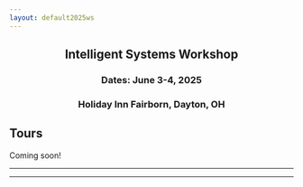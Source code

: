 ```yaml
---
layout: default2025ws
---
```


<h2 align="center">Intelligent Systems Workshop</h2>
<h3 align="center">Dates: June 3-4, 2025</h3>
<h3 align="center">Holiday Inn Fairborn, Dayton, OH</h3>

## Tours

Coming soon!
<!-- Please see the ??? website for the agenda and the tour information: [https://???/???.html](https://???/???.html) -->

<!--
We will be touring the following 3 research labs in the ?? building on Day ?? (about ??-?? mins each):
* ?? Lab ([??](??)),
* ?? Observatory ([??](??)),
* ?? ([??](??)). 

We will also tour other classroom, teaching labs, other research facilities and spaces in the ?? building ([??](??)). 

The tours will start at ?? pm ?? ?? (after lunch) in the ?? Lobby and will wrap up no later than ?? pm. We will have multiple tour groups of ??-?? people.
-->

* * *
* * *

<!-- --end-of-page-- -->
